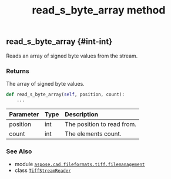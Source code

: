 ﻿---
title: read_s_byte_array method
second_title: Aspose.CAD for Python via .NET API References
description: 
type: docs
weight: 100
url: /aspose.cad.fileformats.tiff.filemanagement/tiffstreamreader/read_s_byte_array/
is_root: false
---

## read_s_byte_array {#int-int}

Reads an array of signed byte values from the stream.


### Returns 


The array of signed byte values.


```python
def read_s_byte_array(self, position, count):
    ...
```


| Parameter | Type | Description |
| :- | :- | :- |
| position | int | The position to read from. |
| count | int | The elements count. |



### See Also
* module [`aspose.cad.fileformats.tiff.filemanagement`](../../)
* class [`TiffStreamReader`](/cad/python-net/aspose.cad.fileformats.tiff.filemanagement/tiffstreamreader)

